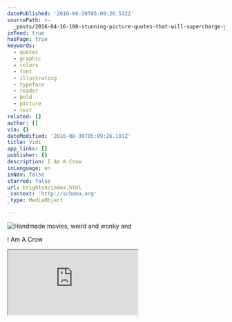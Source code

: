 ```yaml
---
datePublished: '2016-08-30T05:09:26.532Z'
sourcePath: >-
  _posts/2016-04-16-100-stunning-picture-quotes-that-will-supercharge-your-creat.md
inFeed: true
hasPage: true
keywords:
  - quotes
  - graphic
  - colors
  - font
  - illustrating
  - typeface
  - reader
  - bold
  - picture
  - text
related: []
author: []
via: {}
dateModified: '2016-08-30T05:09:26.101Z'
title: Vidi
app_links: []
publisher: {}
description: I Am A Crow
inLanguage: en
inNav: false
starred: false
url: brighton/index.html
_context: 'http://schema.org'
_type: MediaObject

---
```

![Handmade movies, weird and wonky and ](https://the-grid-user-content.s3-us-west-2.amazonaws.com/3536ffa9-62d3-44e7-80db-f5c7b44abb3a.jpg)

I Am A Crow

<iframe src="https://the-grid.github.io/ed-userhtml/?g=eJzLKCkpKLbS16_MLy0p1UtK1dc1KSkPCiwvi_R2BQCUnQn7" style=""></iframe>